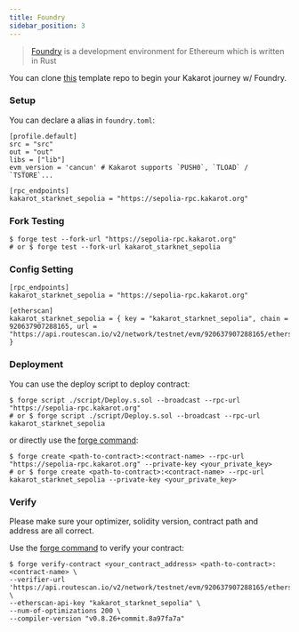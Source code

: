 ```yaml
---
title: Foundry
sidebar_position: 3
---
```


> [Foundry](https://github.com/foundry-rs/foundry) is a development environment for Ethereum which is written in Rust

You can clone [this](https://github.com/ChiHaoLu/kakarot-foundry) template repo to begin your Kakarot journey w/ Foundry.

### Setup

You can declare a alias in `foundry.toml`:
```
[profile.default]
src = "src"
out = "out"
libs = ["lib"]
evm_version = 'cancun' # Kakarot supports `PUSH0`, `TLOAD` / `TSTORE`...

[rpc_endpoints]
kakarot_starknet_sepolia = "https://sepolia-rpc.kakarot.org"
```

### Fork Testing

```shell
$ forge test --fork-url "https://sepolia-rpc.kakarot.org"
# or $ forge test --fork-url kakarot_starknet_sepolia
```

### Config Setting

```
[rpc_endpoints]
kakarot_starknet_sepolia = "https://sepolia-rpc.kakarot.org"

[etherscan]
kakarot_starknet_sepolia = { key = "kakarot_starknet_sepolia", chain = 920637907288165, url = "https://api.routescan.io/v2/network/testnet/evm/920637907288165/etherscan" }

```

### Deployment

You can use the deploy script to deploy contract:

```shell
$ forge script ./script/Deploy.s.sol --broadcast --rpc-url "https://sepolia-rpc.kakarot.org"
# or $ forge script ./script/Deploy.s.sol --broadcast --rpc-url kakarot_starknet_sepolia
```

or directly use the [forge command](https://book.getfoundry.sh/reference/forge/forge-create):
```shell
$ forge create <path-to-contract>:<contract-name> --rpc-url "https://sepolia-rpc.kakarot.org" --private-key <your_private_key>
# or $ forge create <path-to-contract>:<contract-name> --rpc-url kakarot_starknet_sepolia --private-key <your_private_key>
```

### Verify

Please make sure your optimizer, solidity version, contract path and address are all correct.

Use the [forge command](https://book.getfoundry.sh/reference/forge/forge-verify-contract) to verify your contract:

```
$ forge verify-contract <your_contract_address> <path-to-contract>:<contract-name> \
--verifier-url 'https://api.routescan.io/v2/network/testnet/evm/920637907288165/etherscan' \
--etherscan-api-key "kakarot_starknet_sepolia" \
--num-of-optimizations 200 \
--compiler-version "v0.8.26+commit.8a97fa7a"
```
